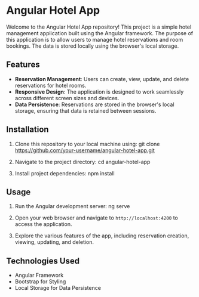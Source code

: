 # Angular Hotel App

Welcome to the Angular Hotel App repository! This project is a simple hotel management application built using the Angular framework. The purpose of this application is to allow users to manage hotel reservations and room bookings. The data is stored locally using the browser's local storage.

## Features

- **Reservation Management**: Users can create, view, update, and delete reservations for hotel rooms.
- **Responsive Design**: The application is designed to work seamlessly across different screen sizes and devices.
- **Data Persistence**: Reservations are stored in the browser's local storage, ensuring that data is retained between sessions.

## Installation

1. Clone this repository to your local machine using:
git clone https://github.com/your-username/angular-hotel-app.git

2. Navigate to the project directory:
cd angular-hotel-app

3. Install project dependencies:
npm install

## Usage

1. Run the Angular development server:
ng serve

2. Open your web browser and navigate to `http://localhost:4200` to access the application.

3. Explore the various features of the app, including reservation creation, viewing, updating, and deletion.

## Technologies Used

- Angular Framework
- Bootstrap for Styling
- Local Storage for Data Persistence


